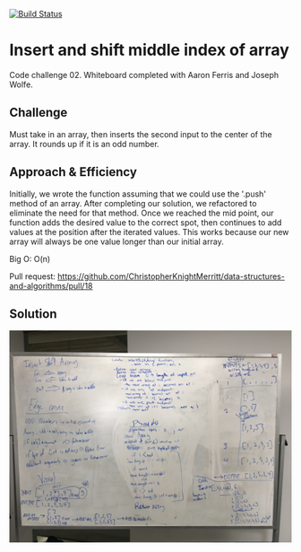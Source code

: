 [![Build Status](https://www.travis-ci.com/ChristopherKnightMerritt/data-structures-and-algorithms.svg?branch=master)](https://www.travis-ci.com/ChristopherKnightMerritt/data-structures-and-algorithms)

# Insert and shift middle index of array
Code challenge 02. 
Whiteboard completed with Aaron Ferris and Joseph Wolfe.


## Challenge
Must take in an array, then inserts the second input to the center of the array. It rounds up if it is an odd number.

## Approach & Efficiency

Initially, we wrote the function assuming that we could use the '.push' method of an array. After completing our solution, we refactored to eliminate the need for that method. Once we reached the mid point, our function adds the desired value to the correct spot, then continues to add values at the position after the iterated values. This works because our new array will always be one value longer than our initial array.

Big O: O(n)

Pull request: https://github.com/ChristopherKnightMerritt/data-structures-and-algorithms/pull/18


## Solution
![](../../../assets/arrayShiftWhiteboard.jpg)

